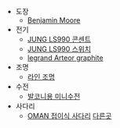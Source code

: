 * 도장
  * [Benjamin Moore](https://benjaminmoore.co.kr/main/index.php)
* 전기
  * [JUNG LS990 콘센트](http://moongori.com/goods/view?no=919507)
  * [JUNG LS990 스위치](http://moongori.com/goods/view?no=919348)
  * [legrand Arteor graphite](http://moongori.com/goods/view?no=227885)
* 조명
  * [라인 조명](https://energy0.modoo.at/)
* 수전
  * [발코니용 미니수전](http://shopping.interpark.com/product/productInfo.do?prdNo=709949455&dispNo=016001&bizCd=P01397&NaPm=ct%3Djy32awqo%7Cci%3Dee327abbbb308d9fea4c1e86262a9646aa5c71aa%7Ctr%3Dslsl%7Csn%3D3%7Chk%3D706ee70eafbf50eafe3ceb2524b9a1254cb39b09&utm_medium=affiliate&utm_source=naver&utm_campaign=shop_p11714_p01397&utm_content=price_comparison)
* 사다리
  * [OMAN 접이식 사다리](http://www.tigerdiy.com/shop/item.php?it_id=1567414063) [다른곳](http://2x4.co.kr/product/%EC%98%A4%EB%A7%8C-%EB%8B%A4%EB%9D%BD%EB%B0%A9-%EC%B2%9C%EC%A0%95-%EC%A0%91%EC%9D%B4%EC%8B%9D%EC%82%AC%EB%8B%A4%EB%A6%AC/14640/)
